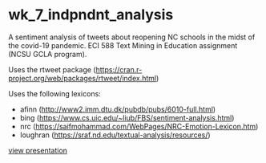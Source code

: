 # wk_7_indpndnt_analysis

A sentiment analysis of tweets about reopening NC schools in the midst of the covid-19 pandemic. ECI 588 Text Mining in Education assignment (NCSU GCLA program). 

Uses the rtweet package (https://cran.r-project.org/web/packages/rtweet/index.html)

Uses the following lexicons: 
* afinn (http://www2.imm.dtu.dk/pubdb/pubs/6010-full.html)
* bing (https://www.cs.uic.edu/~liub/FBS/sentiment-analysis.html)
* nrc (https://saifmohammad.com/WebPages/NRC-Emotion-Lexicon.htm)
* loughran (https://sraf.nd.edu/textual-analysis/resources/)

[view presentation](https://cullerth.github.io/wk_7_indpndnt_analysis/week_7_presentation.html)

